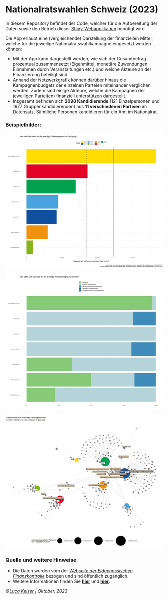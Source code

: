 # Nationalratswahlen Schweiz (2023)

In diesem Repository befindet der Code, welcher für die Aufbereitung der Daten sowie den Betrieb dieser [Shiny-Webapplikation](https://lucakeiser.shinyapps.io/Swiss_Elections_2023/) benötigt wird.

Die App erlaubt eine (vergleichende) Darstellung der finanziellen Mittel, welche für die jeweilige Nationalratswahlkampagne eingesetzt werden können:

- Mit der App kann dargestellt werden, wie sich der Gesamtbetrag prozentual zusammensetzt (Eigenmittel, monetäre Zuwendungen, Einnahmen durch Veranstaltungen etc.) und welche Akteure an der Finanzierung beteiligt sind.
- Anhand der Netzwerkgrafik können darüber hinaus die Kampagnenbudgets der einzelnen Parteien miteinander verglichen werden. Zudem sind einige Akteure, welche die Kampagnen der jeweiligen Partei(en) finanziell unterstützen dargestellt.
- Insgesamt befinden sich **2098 Kandidierende** (121 Einzelpersonen und 1977 Gruppenkandidierenden) aus **11 verschiedenen Parteien** im Datensatz. Sämtliche Personen kandidieren für ein Amt im Nationalrat.



### Beispielbilder:

![alt text](https://github.com/LucaKeiser/Swiss_Elections_2023/blob/master/04_Example_Pictures/absolut_plot_example.jpeg?raw=true)

![alt text](https://github.com/LucaKeiser/Swiss_Elections_2023/blob/master/04_Example_Pictures/percent_plot_example.jpeg?raw=true)

![alt text](https://github.com/LucaKeiser/Swiss_Elections_2023/blob/master/04_Example_Pictures/network_plot_example.jpeg?raw=true)


### Quelle und weitere Hinweise

- Die Daten wurden vom der [*Webseite der Eidgenössischen Finanzkontrolle*](https://politikfinanzierung.efk.admin.ch/app/de/campaign-financings) bezogen und sind öffentlich zugänglich.
- Weitere Informationen finden Sie [**hier**](https://www.linkedin.com/posts/luca-keiser-806329285_kampagnenfinanzierung-nationalratswahlen-activity-7114897040437846017-bY9L?utm_source=share&utm_medium=member_desktop) und [**hier**](https://www.linkedin.com/posts/luca-keiser-806329285_update-shiny-app-kampagnenfinanzierung-activity-7115663181162668033-s6C1?utm_source=share&utm_medium=member_desktop). 

*©[Luca Keiser](https://www.linkedin.com/in/luca-keiser-806329285/) | Oktober, 2023*


